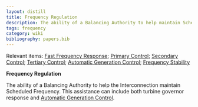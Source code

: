 ```yaml
---
layout: distill
title: Frequency Regulation
description: The ability of a Balancing Authority to help maintain Scheduled Frequency.
tags: frequency
category: wiki
bibliography: papers.bib
---
```


Relevant items: [Fast Frequency Response](/pswiki/fast-frequency-response); [Primary Control](/pswiki/primary-control); [Secondary Control](/pswiki/secondary-control); [Tertiary Control](/pswiki/tertiary-control); [Automatic Generation Control](/pswiki/automatic-generation-control); [Frequency Stability](/pswiki/frequency-stability)

**Frequency Regulation** <d-cite key="nerc2024glossary"></d-cite>

The ability of a Balancing Authority to help the Interconnection maintain Scheduled Frequency.
This assistance can include both turbine governor response and [Automatic Generation Control](/pswiki/automatic-generation-control).
